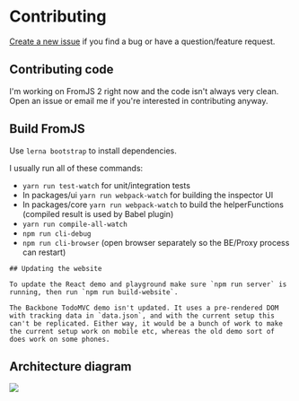 # Contributing

[Create a new issue](https://github.com/mattzeunert/FromJS/issues) if you find a bug or have a question/feature request.

## Contributing code

I'm working on FromJS 2 right now and the code isn't always very clean. Open an issue or email me if you're interested in contributing anyway.

## Build FromJS

Use `lerna bootstrap` to install dependencies.

I usually run all of these commands:

* `yarn run test-watch` for unit/integration tests
* In packages/ui `yarn run webpack-watch` for building the inspector UI
* In packages/core `yarn run webpack-watch` to build the helperFunctions (compiled result is used by Babel plugin)
* `yarn run compile-all-watch`
* `npm run cli-debug`
* `npm run cli-browser` (open browser separately so the BE/Proxy process can restart)

```
## Updating the website

To update the React demo and playground make sure `npm run server` is running, then run `npm run build-website`.

The Backbone TodoMVC demo isn't updated. It uses a pre-rendered DOM with tracking data in `data.json`, and with the current setup this can't be replicated. Either way, it would be a bunch of work to make the current setup work on mobile etc, whereas the old demo sort of does work on some phones.
```

## Architecture diagram

![](https://user-images.githubusercontent.com/1303660/41681002-35ebae24-74cb-11e8-8a2d-d2a2b8b34145.png)
